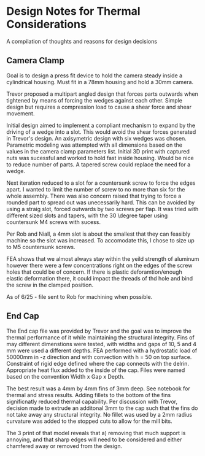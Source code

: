 # Design Notes for Thermal Considerations
A compilation of thoughts and reasons for design decisions

## Camera Clamp
Goal is to design a press fit device to hold the camera steady inside a cylindrical housing. Must fit in a 78mm housing and hold a 30mm camera.

Trevor proposed a multipart angled design that forces parts outwards when tightened by means of forcing the wedges against each other. Simple design but requires a compression load to cause a shear force and shear movement.

Initial design aimed to implement a compliant mechanism to expand by the driving of a wedge into a slot. This would avoid the shear forces generated in Trevor's design. An axisymetric design with six wedges was chosen. Parametric modeling was attempted with all dimensions based on the values in the camera clamp parameters list. Initial 3D print with captured nuts was sucessful and worked to hold fast inside housing. Would be nice to reduce number of parts. A tapered screw could replace the need for a wedge.

Next iteration reduced to a slot for a countersunk screw to force the edges apart. I wanted to limit the number of screw to no more than six for the whole assembly. There was also concern raised that trying to force a rounded part to spread out was unecessarily hard. This can be avoided by using a straig slot, forced outwards by two screws per flap. It was tried with different sized slots and tapers, with the 30 \degree taper using countersunk M4 screws with sucess.

Per Rob and Niall, a 4mm slot is about the smallest that they can feasibly machine so the slot was increased. To accomodate this, I chose to size up to M5 countersunk screws.

FEA shows that we almost always stay within the yeild strength of aluminum however there were a few concentrations right on the edges of the screw holes that could be of concern. If there is plastic deforamtion/enough elastic deformation there, it could impact the threads of thd hole and bind the screw in the clamped position.

As of 6/25 - file sent to Rob for machining when possible.


## End Cap

The End cap file was provided by Trevor and the goal was to improve the thermal performance of it while maintaining the structural integrity. Fins of may different dimenstions were tested, with widths and gaps of 10, 5 and 4 mm were used a different depths. FEA performed with a hydrostatic load of 50000mm in -z direction and with convection with h = 50 on top surface. Constraint of rigid edge defined where the cap connects with the delrin. Appropriate heat flux added to the inside of the cap. Files were named based on the convention Width x Gap x Depth.

The best result was a 4mm by 4mm fins of 3mm deep. See notebook for thermal and stress results. Adding fillets to the bottom of the fins significnatly reduced thermal capability. Per discussion with Trevor, decision made to extrude an additonal 3mm to the cap such that the fins do not take away any structural integrity. No fillet was used by a 2mm radius curvature was added to the stopped cuts to allow for the mill bits. 

The 3 print of that model reveals that a) removing that much support is annoying, and that sharp edges will need to be considered and either chamfered away or removed from the design.